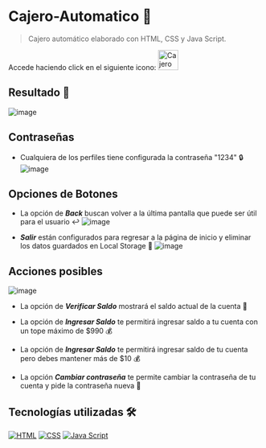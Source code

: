 # Cajero-Automatico 🏧

> Cajero automático elaborado con HTML, CSS y Java Script.

Accede haciendo click en el siguiente icono:
<a href="https://juanma010901.github.io/Cajero-Automatico/" target="_blank">
  <img src="/Resources/Logo.png" alt="Cajero Automático" width=40px height=40px>
</a>

## Resultado 🚀
![image](https://user-images.githubusercontent.com/119358374/216758867-8511d974-fe9d-4383-b0cb-20bd7e7f1ba5.png)

## Contraseñas

- Cualquiera de los perfiles tiene configurada la contraseña "1234" 🔒
![image](https://user-images.githubusercontent.com/119358374/216759144-b05f247d-c2c9-4e2a-bdb9-6abefb9051cb.png)

## Opciones de Botones

- La opción de **_Back_** buscan volver a la última pantalla que puede ser útil para el usuario ↩️
![image](https://user-images.githubusercontent.com/119358374/216759213-441e8f44-0170-404e-a6a2-dbc08f2eb12d.png)

- **_Salir_** están configurados para regresar a la página de inicio y eliminar los datos guardados en Local Storage 🔄
![image](https://user-images.githubusercontent.com/119358374/216759264-4b29553a-dc33-4d01-b3d9-c52f9a785863.png)

## Acciones posibles

![image](https://user-images.githubusercontent.com/119358374/217657872-cf7741d5-ffb4-4ff4-a4d2-cf7aaeb056c0.png)


- La opción de **_Verificar Saldo_** mostrará el saldo actual de la cuenta 💸

- La opción de **_Ingresar Saldo_** te permitirá ingresar saldo a tu cuenta con un tope máximo de $990 💰

- La opción de **_Ingresar Saldo_** te permitirá ingresar saldo de tu cuenta pero debes mantener más de $10 💰

- La opción **_Cambiar contraseña_** te permite cambiar la contraseña de tu cuenta y pide la contraseña nueva 🏧

## Tecnologías utilizadas 🛠️

[![HTML](https://img.shields.io/badge/HTML5-E34F26?style=for-the-badge&logo=html5&logoColor=white)](https://html.spec.whatwg.org/multipage/)
[![CSS](https://img.shields.io/badge/CSS3-1572B6?style=for-the-badge&logo=css3&logoColor=white)](https://drafts.csswg.org/)
[![Java Script](https://img.shields.io/badge/JavaScript-F7DF1E?style=for-the-badge&logo=javascript&logoColor=black)](https://developer.mozilla.org/es/docs/Web/JavaScript)
